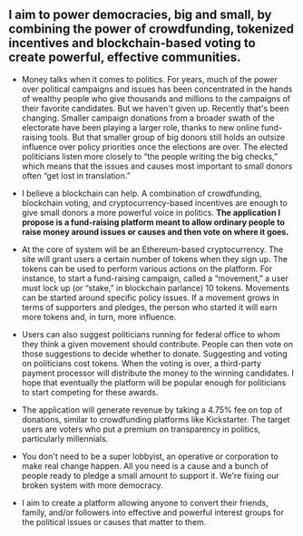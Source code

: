 ## I aim to power democracies, big and small, by combining the power of crowdfunding, tokenized incentives and blockchain-based voting to create powerful, effective communities.
 
- Money talks when it comes to politics. For years, much of the power over political campaigns and issues has been concentrated in the hands of wealthy people who give thousands and millions to the campaigns of their favorite candidates. But we haven't given up. Recently that's been changing. Smaller campaign donations from a broader swath of the electorate have been playing a larger role, thanks to new online fund-raising tools. But that smaller group of big donors still holds an outsize influence over policy priorities once the elections are over. The elected politicians listen more closely to “the people writing the big checks,” which means that the issues and causes most important to small donors often “get lost in translation.” 

- I believe a blockchain can help. A combination of crowdfunding, blockchain voting, and cryptocurrency-based incentives are enough to give small donors a more powerful voice in politics. **The application I propose is a fund-raising platform meant to allow ordinary people to raise money around issues or causes and then vote on where it goes.**

- At the core of system will be an Ethereum-based cryptocurrency. The site will grant users a certain number of tokens when they sign up. The tokens can be used to perform various actions on the platform. For instance, to start a fund-raising campaign, called a “movement,”  a user must lock up (or “stake,” in blockchain parlance) 10 tokens. Movements can be started around specific policy issues. If a movement grows in terms of supporters and pledges, the person who started it will earn more tokens and, in turn, more influence.

- Users can also suggest politicians running for federal office to whom they think a given movement should contribute. People can then vote on those suggestions to decide whether to donate. Suggesting and voting on politicians cost tokens. When the voting is over, a third-party payment processor will distribute the money to the winning candidates. I hope that eventually the platform will be popular enough for politicians to start competing for these awards.

- The application will generate revenue by taking a 4.75% fee on top of donations, similar to crowdfunding platforms like Kickstarter. The target users are voters who put a premium on transparency in politics, particularly millennials.

 - You don't need to be a super lobbyist, an operative or corporation to make real change happen. All you need is a cause and a bunch of people ready to pledge a small amount to support it. We're fixing our broken system with more democracy. 
 
- I aim to create a platform allowing anyone to convert their friends, family, and/or followers into effective and powerful interest groups for the political issues or causes that matter to them.



